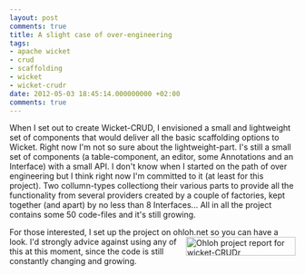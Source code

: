 ```yaml
---
layout: post
comments: true
title: A slight case of over-engineering
tags:
- apache wicket
- crud
- scaffolding
- wicket
- wicket-crudr
date: 2012-05-03 18:45:14.000000000 +02:00
comments: true
---
```

When I set out to create Wicket-CRUD, I envisioned a small and lightweight set of components that would deliver all the basic scaffolding options to Wicket. Right now I'm not so sure about the lightweight-part. I's still a small set of components (a table-component, an editor, some Annotations and an Interface) with a small API. I don't know when I started on the path of over engineering but I think right now I'm committed to it (at least for this project). Two collumn-types collectiong their various parts to provide all the functionality from several providers created by a couple of factories, kept together (and apart) by no less than 8 Interfaces... All in all the project contains some 50 code-files and it's still growing. 


For those interested, I set up the project on ohloh.net <a href="http://www.ohloh.net/p/wicket-crudr?ref=WidgetProjectPartnerBadge"><img border="0" height="33" width="193" align="right" alt="Ohloh project report for wicket-CRUDr" src="http://www.ohloh.net/p/wicket-crudr/widgets/project_partner_badge.gif" /></a> so you can have a look. I'd strongly advice against using any of this at this moment, since the code is still constantly changing and growing.
